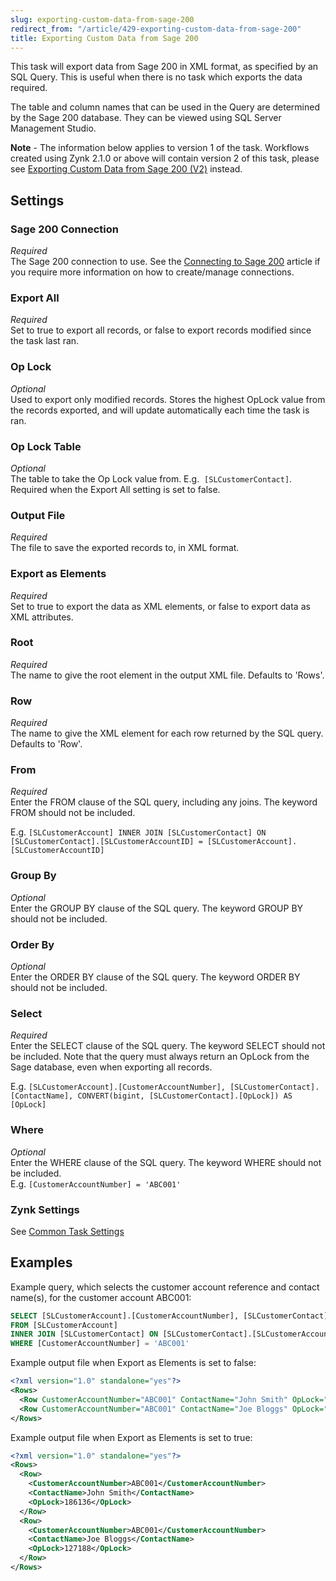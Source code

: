 ```yaml
---
slug: exporting-custom-data-from-sage-200
redirect_from: "/article/429-exporting-custom-data-from-sage-200"
title: Exporting Custom Data from Sage 200
---
```

This task will export data from Sage 200 in XML format, as specified by an SQL Query. This is useful when there is no task which exports the data required.

The table and column names that can be used in the Query are determined by the Sage 200 database. They can be viewed using SQL Server Management Studio.

**Note** - The information below applies to version 1 of the task. Workflows created using Zynk 2.1.0 or above will contain version 2 of this task, please see 
[Exporting Custom Data from Sage 200 (V2)](exporting-custom-data-from-sage-200-(v2)) instead.

## Settings
### Sage 200 Connection
_Required_  
The Sage 200 connection to use.  See the [Connecting to Sage 200](connecting-to-sage-200) article if you require more information on how to create/manage connections.

### Export All
_Required_  
Set to true to export all records, or false to export records modified since the task last ran.

### Op Lock
_Optional_  
Used to export only modified records. Stores the highest OpLock value from the records exported, and will update automatically each time the task is ran.

### Op Lock Table
_Optional_  
The table to take the Op Lock value from. E.g. 	`[SLCustomerContact]`. Required when the Export All setting is set to false.

### Output File
_Required_  
The file to save the exported records to, in XML format.

### Export as Elements
_Required_  
Set to true to export the data as XML elements, or false to export data as XML attributes.

### Root
_Required_  
The name to give the root element in the output XML file. Defaults to 'Rows'.

### Row
_Required_  
The name to give the XML element for each row returned by the SQL query. Defaults to 'Row'.

### From
_Required_  
Enter the FROM clause of the SQL query, including any joins. The keyword FROM should not be included.	  
  
E.g. `[SLCustomerAccount] INNER JOIN [SLCustomerContact] ON [SLCustomerContact].[SLCustomerAccountID] = [SLCustomerAccount].[SLCustomerAccountID]`

### Group By
_Optional_  
Enter the GROUP BY clause of the SQL query. The keyword GROUP BY should not be included.

### Order By
_Optional_  
Enter the ORDER BY clause of the SQL query. The keyword ORDER BY should not be included.

### Select
_Required_  
Enter the SELECT clause of the SQL query. The keyword SELECT should not be included. Note that the query must always return an OpLock from the Sage database, even when exporting all records.	  
  
E.g. `[SLCustomerAccount].[CustomerAccountNumber], [SLCustomerContact].[ContactName], CONVERT(bigint, [SLCustomerContact].[OpLock]) AS [OpLock]`

### Where
_Optional_  
Enter the WHERE clause of the SQL query. The keyword WHERE should not be included.	  
E.g. `[CustomerAccountNumber] = 'ABC001'`

### Zynk Settings
See [Common Task Settings](common-task-settings)

## Examples
Example query, which selects the customer account reference and contact name(s), for the customer account ABC001:

```sql
SELECT [SLCustomerAccount].[CustomerAccountNumber], [SLCustomerContact].[ContactName], CONVERT(bigint, [SLCustomerContact].[OpLock]) AS [OpLock]
FROM [SLCustomerAccount] 
INNER JOIN [SLCustomerContact] ON [SLCustomerContact].[SLCustomerAccountID] = [SLCustomerAccount].[SLCustomerAccountID]
WHERE [CustomerAccountNumber] = 'ABC001'
```

Example output file when Export as Elements is set to false:

```xml
<?xml version="1.0" standalone="yes"?>
<Rows>
  <Row CustomerAccountNumber="ABC001" ContactName="John Smith" OpLock="186136"/>
  <Row CustomerAccountNumber="ABC001" ContactName="Joe Bloggs" OpLock="127188"/>
</Rows>
```

Example output file when Export as Elements is set to true:

```xml
<?xml version="1.0" standalone="yes"?>
<Rows>
  <Row> 
    <CustomerAccountNumber>ABC001</CustomerAccountNumber>
    <ContactName>John Smith</ContactName>
    <OpLock>186136</OpLock>
  </Row>
  <Row>
    <CustomerAccountNumber>ABC001</CustomerAccountNumber>
    <ContactName>Joe Bloggs</ContactName>
    <OpLock>127188</OpLock>
  </Row>
</Rows>
```